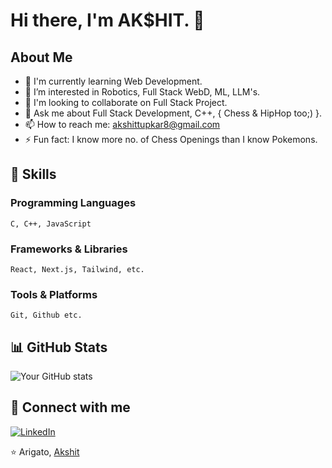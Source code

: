 # Hi there, I'm AK$HIT. 👋

## About Me
- 🌱 I'm currently learning Web Development.
- 👯 I’m interested in Robotics, Full Stack WebD, ML, LLM's.
- 🤝 I'm looking to collaborate on Full Stack Project.
- 💬 Ask me about Full Stack Development, C++, { Chess & HipHop too;) }.
- 📫 How to reach me: akshittupkar8@gmail.com
- ⚡ Fun fact: I know more no. of Chess Openings than I know Pokemons.

## 🚀 Skills
### Programming Languages
```
C, C++, JavaScript
```

### Frameworks & Libraries
```
React, Next.js, Tailwind, etc.
```

### Tools & Platforms
```
Git, Github etc.
```

## 📊 GitHub Stats
![Your GitHub stats](https://github-readme-stats.vercel.app/api?username=hangingpawn64&show_icons=true&theme=radical)

## 🔗 Connect with me
[![LinkedIn](https://img.shields.io/badge/LinkedIn-0077B5?style=for-the-badge&logo=linkedin&logoColor=white)]([Your-LinkedIn-URL](https://www.linkedin.com/in/akshittupkar64/))

⭐️ Arigato, [Akshit](https://github.com/hangingpawn64)
